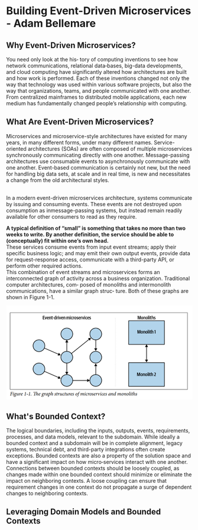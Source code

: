 # Building Event-Driven Microservices - Adam Bellemare
## Why Event-Driven Microservices?

You need only look at the his‐
tory of computing inventions to see how network communications, relational data‐bases, big-data developments, and cloud computing have significantly altered how
architectures are built and how work is performed. Each of these inventions changed not only the way that technology was used within various software projects, but also
the way that organizations, teams, and people communicated with one another. From
centralized mainframes to distributed mobile applications, each new medium has
fundamentally changed people’s relationship with computing.


## What Are Event-Driven Microservices?
Microservices and microservice-style architectures have existed for many years, in
many different forms, under many different names. Service-oriented architectures
(SOAs) are often composed of multiple microservices synchronously communicating
directly with one another. Message-passing architectures use consumable events to
asynchronously communicate with one another. Event-based communication is certainly not new, but the need for handling big data sets, at scale and in real time, is new
and necessitates a change from the old architectural styles.

<br/>
In a modern event-driven microservices architecture, systems communicate by issuing and consuming events. These events are not destroyed upon consumption as inmessage-passing systems, but instead remain readily available for other consumers to
read as they require.
<br/>

**A typical definition of “small” is something
that takes no more than two weeks to write. By another definition, the service should be able to (conceptually) fit within one’s own head.**
<br/>
These services consume events from input event streams; apply their specific business logic; and may emit their own output events, provide data for request-response access, communicate with a third-party API, or perform other required actions. 
<br/>
This combination of event streams and microservices forms an interconnected graph
of activity across a business organization. Traditional computer architectures, com‐
posed of monoliths and intermonolith communications, have a similar graph struc‐
ture. Both of these graphs are shown in Figure 1-1.

![](./fig1-1.png)


## What's Bounded Context?
The logical boundaries, including the inputs, outputs, events, requirements, processes, and data models, relevant to the subdomain. While ideally a bounded context and a subdomain will be in complete alignment, legacy systems, technical debt, and third-party integrations often create exceptions. Bounded contexts are also a property of the solution space and have a significant impact on how micro‐services interact with one another.
<br/>
Connections between bounded contexts should be loosely coupled, as changes made within one bounded context should minimize or eliminate the impact on neighboring contexts. A loose coupling can ensure that requirement changes in one context do not propagate a surge of dependent changes to neighboring contexts.

## Leveraging Domain Models and Bounded Contexts





